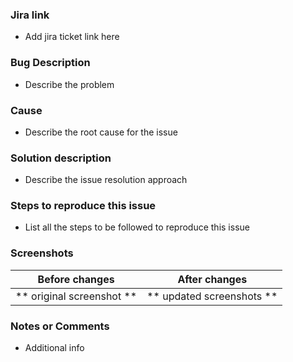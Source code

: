 
### Jira link 
- Add jira ticket link here

### Bug Description
- Describe the problem

### Cause 
- Describe the root cause for the issue

### Solution description
- Describe the issue resolution approach

### Steps to reproduce this issue
- List all the steps to be followed to reproduce this issue

### Screenshots

 Before changes      |   After changes
:--------------------------------------:|:-----------------------------:
** original screenshot ** | ** updated screenshots **

### Notes or Comments 
- Additional info
